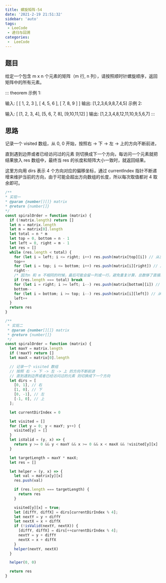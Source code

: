 ```yaml
---
title: 螺旋矩阵-54
date: '2021-2-19 21:51:32'
sidebar: 'auto'
tags:
 - LeeCode
 - 递归与回溯
categories:
 -  LeeCode
---
```


## 题目
给定一个包含  m x n  个元素的矩阵（m 行, n 列），请按照顺时针螺旋顺序，返回矩阵中的所有元素。

::: theorem
示例 1:

输入:
[
 [ 1, 2, 3 ],
 [ 4, 5, 6 ],
 [ 7, 8, 9 ]
]
输出: [1,2,3,6,9,8,7,4,5]
示例 2:

输入:
[
  [1, 2, 3, 4],
  [5, 6, 7, 8],
  [9,10,11,12]
]
输出: [1,2,3,4,8,12,11,10,9,5,6,7]
:::

## 思路
记录一个 visited 数组，从 0, 0 开始，按照右 -> 下 -> 左 -> 上的方向不断前进，

直到遇到边界或者已经访问过的元素 则切换成下一个方向，每访问一个元素就把结果放入 res 数组中，最终当 res 的长度和矩阵大小一致时，就返回结果。

这里方向用 dirs 表示 4 个方向对应的偏移坐标，通过 currentIndex 指针不断递增来维护当前的方向，由于可能会超出方向数组的长度，所以每次取值都对 4 取余即可。

```js
/**
* 实现一
* @param {number[][]} matrix
* @return {number[]}
*/
const spiralOrder = function (matrix) {
  if (!matrix.length) return []
  let n = matrix.length
  let m = matrix[0].length
  let total = n * m
  let top = 0, bottom = n - 1
  let left = 0, right = m - 1
  let res = []
  while (res.length < total) {
    for (let i = left; i <= right; i++) res.push(matrix[top][i]) // 从左到右
    top++
    for (let i = top; i <= bottom; i++) res.push(matrix[i][right]) // 从上到下
    right--
    /* 因为n 和 m 不相同的时候，最后可能会留一列或一行，避免重复计算，总数够了直接跳出去 */
    if (res.length === total) break
    for (let i = right; i >= left; i--) res.push(matrix[bottom][i]) // 从右到左
    bottom--
    for (let i = bottom; i >= top; i--) res.push(matrix[i][left]) // 从下到上
    left++
  }
  return res
}
```

```js
/**
 * 实现二
 * @param {number[][]} matrix
 * @return {number[]}
 */
const spiralOrder = function (matrix) {
  let maxY = matrix.length
  if (!maxY) return []
  let maxX = matrix[0].length

  // 记录一个 visited 数组
  // 按照 右 -> 下 -> 左 -> 上 的方向不断前进
  // 直到遇到边界或者已经访问过的元素 则切换成下一个方向
  let dirs = [
    [0, 1], // 右
    [1, 0], // 下
    [0, -1], // 左
    [-1, 0], // 上
  ];

  let currentDirIndex = 0

  let visited = []
  for (let y = 0; y < maxY; y++) {
    visited[y] = []
  }
  let isValid = (y, x) => {
    return y >= 0 && y < maxY && x >= 0 && x < maxX && !visited[y][x]
  }

  let targetLength = maxY * maxX;
  let res = []

  let helper = (y, x) => {
    let val = matrix[y][x]
    res.push(val)

    if (res.length === targetLength) {
      return res
    }

    visited[y][x] = true;
    let [diffY, diffX] = dirs[currentDirIndex % 4];
    let nextY = y + diffY
    let nextX = x + diffX
    if (!isValid(nextY, nextX)) {
      [diffY, diffX] = dirs[++currentDirIndex % 4];
      nextY = y + diffY
      nextX = x + diffX
    }
    helper(nextY, nextX)
  }

  helper(0, 0)

  return res
}
```